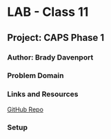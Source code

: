 # LAB - Class 11

## Project: CAPS Phase 1

### Author: Brady Davenport

### Problem Domain

### Links and Resources

[GitHub Repo](https://github.com/bradydavenport/caps)

### Setup
